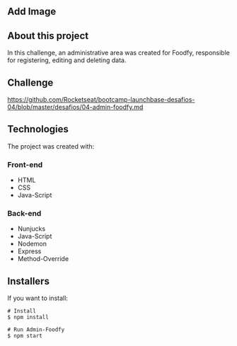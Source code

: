 ## **Add Image**

## **About this project**
In this challenge, an administrative area was created for Foodfy, responsible for registering, editing and deleting data.

## **Challenge**
https://github.com/Rocketseat/bootcamp-launchbase-desafios-04/blob/master/desafios/04-admin-foodfy.md


## **Technologies**
The project was created with:

### Front-end
- HTML
- CSS
- Java-Script

### Back-end
- Nunjucks
- Java-Script
- Nodemon
- Express
- Method-Override

## Installers
If you want to install:
```
# Install 
$ npm install

# Run Admin-Foodfy
$ npm start
```
